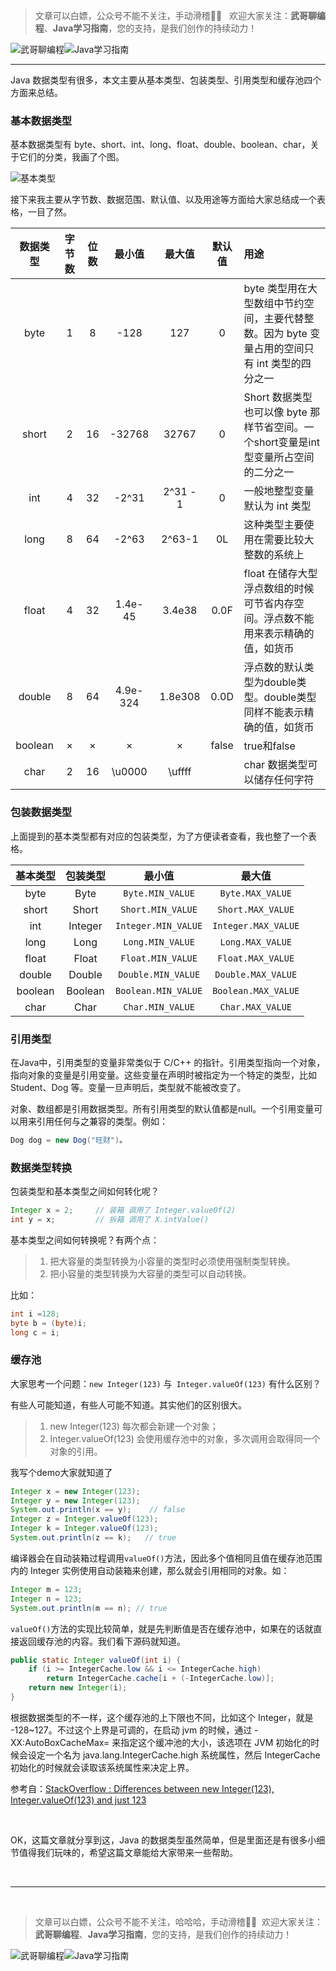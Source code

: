 > 文章可以白嫖，公众号不能不关注，手动滑稽🤣🤣 &nbsp;
> 欢迎大家关注：**武哥聊编程**、**Java学习指南**，您的支持，是我们创作的持续动力！&nbsp;&nbsp;

![武哥聊编程](https://img-blog.csdnimg.cn/202002150421550.jpg)![Java学习指南](https://img-blog.csdnimg.cn/20200601113720522.png)

-----
Java 数据类型有很多，本文主要从基本类型、包装类型、引用类型和缓存池四个方面来总结。


### 基本数据类型

基本数据类型有 byte、short、int、long、float、double、boolean、char，关于它们的分类，我画了个图。

![基本类型](https://img-blog.csdnimg.cn/20200601102739431.png)

接下来我主要从字节数、数据范围、默认值、以及用途等方面给大家总结成一个表格，一目了然。

| 数据类型  | 字节数 | 位数 | 最小值 | 最大值 | 默认值 |用途|
| :-------: | :------: | :------: | :------: | :----: | :------: |:---|
|  byte   | 1 | 8      | -128      | 127      |0|byte 类型用在大型数组中节约空间，主要代替整数。因为 byte 变量占用的空间只有 int 类型的四分之一|
| short | 2      | 16      | -32768 | 32767      |0|Short 数据类型也可以像 byte 那样节省空间。一个short变量是int型变量所占空间的二分之一|
|  int  | 4      | 32      |-2^31      |2^31 - 1      |0|一般地整型变量默认为 int 类型|
|  long  | 8      | 64     | -2^63 | 2^63-1 |0L|这种类型主要使用在需要比较大整数的系统上|
|  float  | 4      | 32     | 1.4e-45 | 3.4e38 |0.0F|float 在储存大型浮点数组的时候可节省内存空间。浮点数不能用来表示精确的值，如货币|
|  double  | 8      | 64     | 4.9e-324 | 1.8e308 |0.0D|浮点数的默认类型为double类型。double类型同样不能表示精确的值，如货币|
|  boolean  |   ×    | ×      | ×      | ×      |false|true和false|
|  char  | 2      | 16     | \u0000      | \uffff  ||char 数据类型可以储存任何字符|

### 包装数据类型

上面提到的基本类型都有对应的包装类型，为了方便读者查看，我也整了一个表格。

| 基本类型  | 包装类型 | 最小值 | 最大值 |
| :-------: | :------: | :------: | :----: |
|byte|Byte|`Byte.MIN_VALUE`|`Byte.MAX_VALUE`|
|short|Short|`Short.MIN_VALUE`|`Short.MAX_VALUE`|
|int|Integer|`Integer.MIN_VALUE`|`Integer.MAX_VALUE`|
|long|Long|`Long.MIN_VALUE`|`Long.MAX_VALUE`|
|float|Float|`Float.MIN_VALUE`|`Float.MAX_VALUE`|
|double|Double|`Double.MIN_VALUE`|`Double.MAX_VALUE`|
|boolean|Boolean|`Boolean.MIN_VALUE`|`Boolean.MAX_VALUE`|
|char|Char|`Char.MIN_VALUE`|`Char.MAX_VALUE`|



### 引用类型

在Java中，引用类型的变量非常类似于 C/C++ 的指针。引用类型指向一个对象，指向对象的变量是引用变量。这些变量在声明时被指定为一个特定的类型，比如 Student、Dog 等。变量一旦声明后，类型就不能被改变了。

对象、数组都是引用数据类型。所有引用类型的默认值都是null。一个引用变量可以用来引用任何与之兼容的类型。例如：

```java
Dog dog = new Dog("旺财")。
```



### 数据类型转换

包装类型和基本类型之间如何转化呢？

```java
Integer x = 2;     // 装箱 调用了 Integer.valueOf(2)
int y = x;         // 拆箱 调用了 X.intValue()
```
基本类型之间如何转换呢？有两个点：

> 1. 把大容量的类型转换为小容量的类型时必须使用强制类型转换。
> 2. 把小容量的类型转换为大容量的类型可以自动转换。

比如：

```java
int i =128;   
byte b = (byte)i;
long c = i;
```



### 缓存池

大家思考一个问题：`new Integer(123)` 与` Integer.valueOf(123)` 有什么区别？

有些人可能知道，有些人可能不知道。其实他们的区别很大。
>1. new Integer(123) 每次都会新建一个对象；
>2. Integer.valueOf(123) 会使用缓存池中的对象，多次调用会取得同一个对象的引用。

我写个demo大家就知道了

```java
Integer x = new Integer(123);
Integer y = new Integer(123);
System.out.println(x == y);    // false
Integer z = Integer.valueOf(123);
Integer k = Integer.valueOf(123);
System.out.println(z == k);   // true
```

编译器会在自动装箱过程调用`valueOf()`方法，因此多个值相同且值在缓存池范围内的 Integer 实例使用自动装箱来创建，那么就会引用相同的对象。如：
```java
Integer m = 123;
Integer n = 123;
System.out.println(m == n); // true
```
`valueOf()`方法的实现比较简单，就是先判断值是否在缓存池中，如果在的话就直接返回缓存池的内容。我们看下源码就知道。

```java
public static Integer valueOf(int i) {
    if (i >= IntegerCache.low && i <= IntegerCache.high)
        return IntegerCache.cache[i + (-IntegerCache.low)];
    return new Integer(i);
}
```
根据数据类型的不一样，这个缓存池的上下限也不同，比如这个 Integer，就是 -128~127。不过这个上界是可调的，在启动 jvm 的时候，通过 -XX:AutoBoxCacheMax=<size> 来指定这个缓冲池的大小，该选项在 JVM 初始化的时候会设定一个名为 java.lang.IntegerCache.high 系统属性，然后 IntegerCache 初始化的时候就会读取该系统属性来决定上界。

参考自：[StackOverflow : Differences between new Integer(123), Integer.valueOf(123) and just 123](https://stackoverflow.com/questions/9030817/differences-between-new-integer123-integer-valueof123-and-just-123)

&nbsp;

OK，这篇文章就分享到这，Java 的数据类型虽然简单，但是里面还是有很多小细节值得我们玩味的，希望这篇文章能给大家带来一些帮助。

&nbsp;

------
&nbsp;&nbsp;
> 文章可以白嫖，公众号不能不关注，哈哈哈，手动滑稽🤣🤣&nbsp;
> 欢迎大家关注：**武哥聊编程**、**Java学习指南**，您的支持，是我们创作的持续动力！&nbsp;

![武哥聊编程](https://img-blog.csdnimg.cn/202002150421550.jpg)![Java学习指南](https://img-blog.csdnimg.cn/20200601113720522.png)
